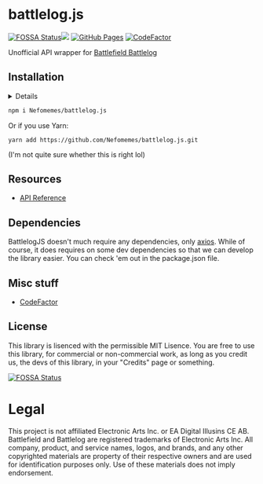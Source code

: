 # battlelog.js


[![FOSSA Status](https://app.fossa.com/api/projects/git%2Bgithub.com%2FNefomemes%2Fbattlelog.js.svg?type=shield)](https://app.fossa.com/projects/git%2Bgithub.com%2FNefomemes%2Fbattlelog.js?ref=badge_shield)![](https://img.shields.io/github/workflow/status/Nefomemes/battlelog.js/ESLint?label=ESLint&style=flat-square) [![GitHub Pages](https://github.com/Nefomemes/battlelog.js/actions/workflows/docs.yml/badge.svg)](https://github.com/Nefomemes/battlelog.js/actions/workflows/docs.yml)  [![CodeFactor](https://www.codefactor.io/repository/github/nefomemes/battlelog.js/badge)](https://www.codefactor.io/repository/github/nefomemes/battlelog.js)

Unofficial API wrapper for [Battlefield Battlelog](https://battlelog.battlefield.com)





## Installation
<details>
  
```bash
npm i battlelog.js
```

Or if you use Yarn:
```bash
yarn add battlelog.js 
```

Note that this library isn't available on NPM yet. But in the mean time, you can install it trought GitHub.
</details>


```bash
npm i Nefomemes/battlelog.js
```
Or if you use Yarn:
```
yarn add https://github.com/Nefomemes/battlelog.js.git
```
(I'm not quite sure whether this is right lol)

## Resources

- [API Reference](https://nefomemes.github.io/battlelog.js)

## Dependencies
BattlelogJS doesn't much require any dependencies, only [axios](https://github.com/axios/axios). While of course, it does requires on some dev dependencies so that we can develop the library easier. You can check 'em out in the package.json file.

## Misc stuff

- [CodeFactor](https://www.codefactor.io/repository/github/nefomemes/battlelog.js/issues)


## License
This library is lisenced with the permissible MIT Lisence. You are free to use this library, for commercial or non-commercial work, as long as you credit us, the devs of this library, in your "Credits" page or something. 

[![FOSSA Status](https://app.fossa.com/api/projects/git%2Bgithub.com%2FNefomemes%2Fbattlelog.js.svg?type=large)](https://app.fossa.com/projects/git%2Bgithub.com%2FNefomemes%2Fbattlelog.js?ref=badge_large)

# Legal
This project is not affiliated Electronic Arts Inc. or EA Digital Illusins CE AB. Battlefield and Battlelog are registered trademarks of Electronic Arts Inc. All company, product, and service names, logos, and brands, and any other copyrighted materials are property of their respective owners and are used for identification purposes only.  Use of these materials does not imply endorsement.
